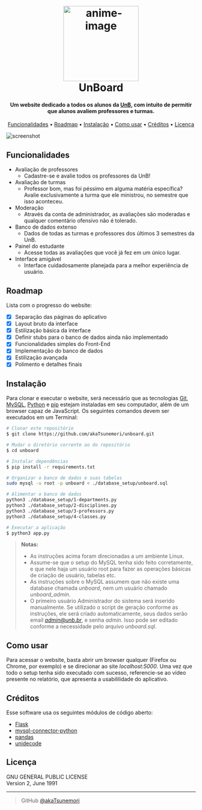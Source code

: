 
<h1 align="center">
  <br>
  <a href="https://github.com/akaTsunemori/unboard"><img src="https://i.imgur.com/uHPOF99.png" alt="anime-image" width="200"></a>
  <br>
  UnBoard
  <br>
</h1>

<h4 align="center">Um website dedicado a todos os alunos da <a href="https://unb.br/" target="_blank">UnB</a>, com intuito de permitir que alunos avaliem professores e turmas.</h4>

<p align="center">
  <a href="#funcionalidades">Funcionalidades</a> •
  <a href="#roadmap">Roadmap</a> •
  <a href="#instalação">Instalação</a> •
  <a href="#como-usar">Como usar</a> •
  <a href="#créditos">Créditos</a> •
  <a href="#licença">Licença</a>
</p>

![screenshot](https://i.imgur.com/smyt7md.png)

## Funcionalidades

* Avaliação de professores
  - Cadastre-se e avalie todos os professores da UnB!
* Avaliação de turmas
  - Professor bom, mas foi péssimo em alguma matéria específica? Avalie exclusivamente a turma que ele ministrou, no semestre que isso aconteceu.
* Moderação
  - Através da conta de administrador, as avaliações são moderadas e qualquer comentário ofensivo não é tolerado.
* Banco de dados extenso
  - Dados de todas as turmas e professores dos últimos 3 semestres da UnB.
* Painel do estudante
  - Acesse todas as avaliações que você já fez em um único lugar.
* Interface amigável
  - Interface cuidadosamente planejada para a melhor experiência de usuário.

## Roadmap

Lista com o progresso do website:

- [x] Separação das páginas do aplicativo
- [x] Layout bruto da interface
- [x] Estilização básica da interface
- [x] Definir stubs para o banco de dados ainda não implementado
- [x] Funcionalidades simples do Front-End
- [x] Implementação do banco de dados
- [x] Estilização avançada
- [x] Polimento e detalhes finais

## Instalação

Para clonar e executar o website, será necessário que as tecnologias [Git](https://git-scm.com), [MySQL](https://www.mysql.com/), [Python](https://www.python.org/) e [pip](https://pip.pypa.io/en/stable/index.html) estejam instaladas em seu computador, além de um browser capaz de JavaScript. Os seguintes comandos devem ser executados em um Terminal:

```bash
# Clonar este repositório
$ git clone https://github.com/akaTsunemori/unboard.git

# Mudar o diretório corrente ao do repositório
$ cd unboard

# Instalar dependências
$ pip install -r requirements.txt

# Organizar o banco de dados e suas tabelas
sudo mysql -u root -p unboard < ./database_setup/unboard.sql

# Alimentar o banco de dados
python3 ./database_setup/1-departments.py
python3 ./database_setup/2-disciplines.py
python3 ./database_setup/3-professors.py
python3 ./database_setup/4-classes.py

# Executar a aplicação
$ python3 app.py
```

> **Notas:**<br>
> - As instruções acima foram direcionadas a um ambiente Linux.<br>
> - Assume-se que o setup do MySQL tenha sido feito corretamente, e que nele haja um usuário root para fazer as operações básicas de criação de usuário, tabelas etc.
> - As instruções sobre o MySQL assumem que não existe uma database chamada *unboard*, nem um usuário chamado *unboard_admin*.<br>
> - O primeiro usuário Administrador do sistema será inserido manualmente. Se utilizado o script de geração conforme as instruções, ele será criado automaticamente, seus dados serão email *admin@unb.br*, e senha *admin*. Isso pode ser editado conforme a necessidade pelo arquivo *unboard.sql*.

## Como usar

Para acessar o website, basta abrir um browser qualquer (Firefox ou Chrome, por exemplo) e se direcionar ao site *localhost:5000*. Uma vez que todo o setup tenha sido executado com sucesso, referencie-se ao vídeo presente no relatório, que apresenta a usabililidade do aplicativo.

## Créditos

Esse software usa os seguintes módulos de código aberto:

- [Flask](https://flask.palletsprojects.com/en/2.3.x/)
- [mysql-connector-python](https://dev.mysql.com/doc/connector-python/en/)
- [pandas](https://pandas.pydata.org/)
- [unidecode](https://pypi.org/project/Unidecode/)

## Licença

GNU GENERAL PUBLIC LICENSE<br>
Version 2, June 1991

---

> GitHub [@akaTsunemori](https://github.com/akaTsunemori)

